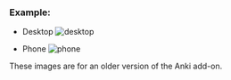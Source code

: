 ### Example:
- Desktop
![desktop](https://github.com/user-attachments/assets/818a8863-0ca0-4133-9fe5-29c6169fcc2b)

- Phone
![phone](https://github.com/user-attachments/assets/f62cb0f3-a347-42f9-a3a5-976082296bb1)

These images are for an older version of the Anki add-on.
